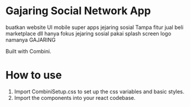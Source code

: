# Gajaring Social Network App
        
buatkan website UI mobile super apps jejaring sosial Tampa fitur jual beli marketplace dll hanya fokus jejaring sosial pakai splash screen logo namanya GAJARING

Built with Combini.

# How to use

1. Import CombiniSetup.css to set up the css variables and basic styles.
2. Import the components into your react codebase.
